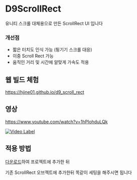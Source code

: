 # D9ScrollRect

유니티 스크롤 대체용으로 만든 ScrollRect UI 입니다

### 개선점
* 짧은 터치도 인식 가능 (튕기기 스크롤 대응)
* 이중 Scroll Rect 가능
* 움직인 거리 및 시간에 알맞게 가속도 적용

## 웹 빌드 체험
https://hjine01.github.io/d9_scroll_rect

## 영상
https://www.youtube.com/watch?v=1hPIohduLQk

[![Video Label](http://img.youtube.com/vi/1hPIohduLQk/0.jpg)](https://www.youtube.com/watch?v=1hPIohduLQk)

## 적용 방법

[다운로드](https://github.com/hjine01/D9ScrollRect/blob/main/D9ScrollRect.cs)하여 프로젝트에 추가한 뒤 

기존 ScrollRect 오브젝트에 추가한뒤 똑같이 세팅을 해주시면 됩니다
